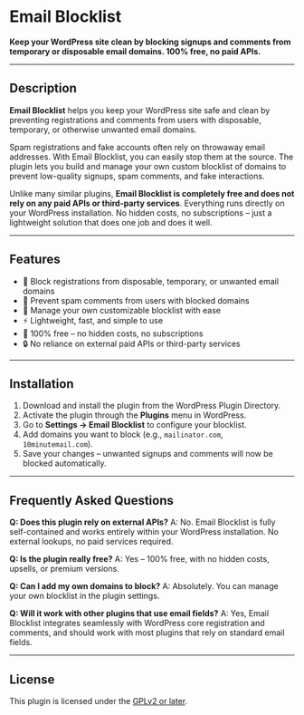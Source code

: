 # Email Blocklist

**Keep your WordPress site clean by blocking signups and comments from temporary or disposable email domains. 100% free, no paid APIs.**

---

## Description

**Email Blocklist** helps you keep your WordPress site safe and clean by preventing registrations and comments from users with disposable, temporary, or otherwise unwanted email domains.

Spam registrations and fake accounts often rely on throwaway email addresses. With Email Blocklist, you can easily stop them at the source. The plugin lets you build and manage your own custom blocklist of domains to prevent low-quality signups, spam comments, and fake interactions.

Unlike many similar plugins, **Email Blocklist is completely free and does not rely on any paid APIs or third-party services**. Everything runs directly on your WordPress installation. No hidden costs, no subscriptions – just a lightweight solution that does one job and does it well.

---

## Features

- 🚫 Block registrations from disposable, temporary, or unwanted email domains
- 💬 Prevent spam comments from users with blocked domains
- 📝 Manage your own customizable blocklist with ease
- ⚡ Lightweight, fast, and simple to use
- 💯 100% free – no hidden costs, no subscriptions
- 🔒 No reliance on external paid APIs or third-party services

---

## Installation

1. Download and install the plugin from the WordPress Plugin Directory.
2. Activate the plugin through the **Plugins** menu in WordPress.
3. Go to **Settings → Email Blocklist** to configure your blocklist.
4. Add domains you want to block (e.g., `mailinator.com`, `10minutemail.com`).
5. Save your changes – unwanted signups and comments will now be blocked automatically.

---

## Frequently Asked Questions

**Q: Does this plugin rely on external APIs?**
A: No. Email Blocklist is fully self-contained and works entirely within your WordPress installation. No external lookups, no paid services required.

**Q: Is the plugin really free?**
A: Yes – 100% free, with no hidden costs, upsells, or premium versions.

**Q: Can I add my own domains to block?**
A: Absolutely. You can manage your own blocklist in the plugin settings.

**Q: Will it work with other plugins that use email fields?**
A: Yes, Email Blocklist integrates seamlessly with WordPress core registration and comments, and should work with most plugins that rely on standard email fields.

---

## License
This plugin is licensed under the [GPLv2 or later](https://www.gnu.org/licenses/gpl-2.0.html).
